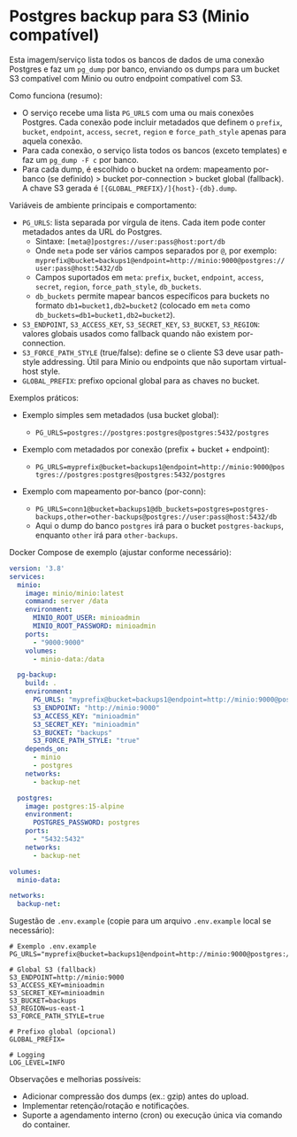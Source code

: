 # Postgres backup para S3 (Minio compatível)

Esta imagem/serviço lista todos os bancos de dados de uma conexão Postgres e faz um `pg_dump` por banco, enviando os dumps para um bucket S3 compatível com Minio ou outro endpoint compatível com S3.

Como funciona (resumo):
- O serviço recebe uma lista `PG_URLS` com uma ou mais conexões Postgres. Cada conexão pode incluir metadados que definem o `prefix`, `bucket`, `endpoint`, `access`, `secret`, `region` e `force_path_style` apenas para aquela conexão.
- Para cada conexão, o serviço lista todos os bancos (exceto templates) e faz um `pg_dump -F c` por banco.
- Para cada dump, é escolhido o bucket na ordem: mapeamento por-banco (se definido) > bucket por-connection > bucket global (fallback). A chave S3 gerada é `[{GLOBAL_PREFIX}/]{host}-{db}.dump`.

Variáveis de ambiente principais e comportamento:
- `PG_URLS`: lista separada por vírgula de itens. Cada item pode conter metadados antes da URL do Postgres.
  - Sintaxe: `[meta@]postgres://user:pass@host:port/db`
  - Onde `meta` pode ser vários campos separados por `@`, por exemplo: `myprefix@bucket=backups1@endpoint=http://minio:9000@postgres://user:pass@host:5432/db`
  - Campos suportados em `meta`: `prefix`, `bucket`, `endpoint`, `access`, `secret`, `region`, `force_path_style`, `db_buckets`.
  - `db_buckets` permite mapear bancos específicos para buckets no formato `db1=bucket1,db2=bucket2` (colocado em `meta` como `db_buckets=db1=bucket1,db2=bucket2`).
- `S3_ENDPOINT`, `S3_ACCESS_KEY`, `S3_SECRET_KEY`, `S3_BUCKET`, `S3_REGION`: valores globais usados como fallback quando não existem por-connection.
- `S3_FORCE_PATH_STYLE` (true/false): define se o cliente S3 deve usar path-style addressing. Útil para Minio ou endpoints que não suportam virtual-host style.
- `GLOBAL_PREFIX`: prefixo opcional global para as chaves no bucket.

Exemplos práticos:

- Exemplo simples sem metadados (usa bucket global):
  - `PG_URLS=postgres://postgres:postgres@postgres:5432/postgres`

- Exemplo com metadados por conexão (prefix + bucket + endpoint):
  - `PG_URLS=myprefix@bucket=backups1@endpoint=http://minio:9000@postgres://postgres:postgres@postgres:5432/postgres`

- Exemplo com mapeamento por-banco (por-conn):
  - `PG_URLS=conn1@bucket=backups1@db_buckets=postgres=postgres-backups,other=other-backups@postgres://user:pass@host:5432/db`
  - Aqui o dump do banco `postgres` irá para o bucket `postgres-backups`, enquanto `other` irá para `other-backups`.

Docker Compose de exemplo (ajustar conforme necessário):

```yaml
version: '3.8'
services:
  minio:
    image: minio/minio:latest
    command: server /data
    environment:
      MINIO_ROOT_USER: minioadmin
      MINIO_ROOT_PASSWORD: minioadmin
    ports:
      - "9000:9000"
    volumes:
      - minio-data:/data

  pg-backup:
    build: .
    environment:
      PG_URLS: "myprefix@bucket=backups1@endpoint=http://minio:9000@postgres://postgres:postgres@postgres:5432/postgres"
      S3_ENDPOINT: "http://minio:9000"
      S3_ACCESS_KEY: "minioadmin"
      S3_SECRET_KEY: "minioadmin"
      S3_BUCKET: "backups"
      S3_FORCE_PATH_STYLE: "true"
    depends_on:
      - minio
      - postgres
    networks:
      - backup-net

  postgres:
    image: postgres:15-alpine
    environment:
      POSTGRES_PASSWORD: postgres
    ports:
      - "5432:5432"
    networks:
      - backup-net

volumes:
  minio-data:

networks:
  backup-net:
```

Sugestão de `.env.example` (copie para um arquivo `.env.example` local se necessário):

```env
# Exemplo .env.example
PG_URLS="myprefix@bucket=backups1@endpoint=http://minio:9000@postgres://postgres:postgres@postgres:5432/postgres,postgres://other:other@db:5432/main"

# Global S3 (fallback)
S3_ENDPOINT=http://minio:9000
S3_ACCESS_KEY=minioadmin
S3_SECRET_KEY=minioadmin
S3_BUCKET=backups
S3_REGION=us-east-1
S3_FORCE_PATH_STYLE=true

# Prefixo global (opcional)
GLOBAL_PREFIX=

# Logging
LOG_LEVEL=INFO
```

Observações e melhorias possíveis:
- Adicionar compressão dos dumps (ex.: gzip) antes do upload.
- Implementar retenção/rotação e notificações.
- Suporte a agendamento interno (cron) ou execução única via comando do container.
